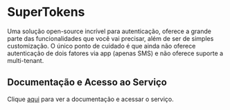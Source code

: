 # SuperTokens

Uma solução open-source incrível para autenticação, oferece a grande parte das funcionalidades que você vai precisar, além de ser de simples customização. O único ponto de cuidado é que ainda não oferece autenticação de dois fatores via app (apenas SMS) e não oferece suporte a multi-tenant.

## Documentação e Acesso ao Serviço

Clique [aqui](https://supertokens.com) para ver a documentação e acessar o serviço.